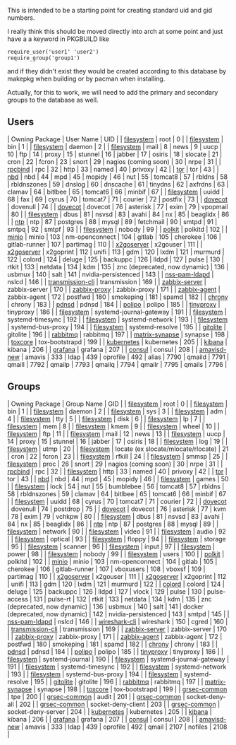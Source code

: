 This is intended to be a starting point for creating standard uid and gid numbers.

I really think this should be moved directly into arch at some point and just have a a keyword in PKGBUILD like

```
require_user('user1' 'user2')
require_group('group1')

```

and if they didn't exist they would be created according to this database by makepkg when building or by pacman when installing.

Actually, for this to work, we will need to add the primary and secondary groups to the database as well.

## Users

| Owning Package | User Name | UID |
| [filesystem](https://www.archlinux.org/packages/?name=filesystem) | root | 0 |
| [filesystem](https://www.archlinux.org/packages/?name=filesystem) | bin | 1 |
| [filesystem](https://www.archlinux.org/packages/?name=filesystem) | daemon | 2 |
| [filesystem](https://www.archlinux.org/packages/?name=filesystem) | mail | 8 |
 news | 9 |
 uucp | 10 |
 ftp | 14 |
 proxy | 15 |
 stunnel | 16 |
 jabber | 17 |
 osiris | 18 |
 slocate | 21 |
 cron | 22 |
 fcron | 23 |
 snort | 29 |
 nagios (coming soon) | 30 |
 nrpe | 31 |
| [rpcbind](https://www.archlinux.org/packages/?name=rpcbind) | rpc | 32 |
 http | 33 |
 named | 40 |
 privoxy | 42 |
| [tor](https://www.archlinux.org/packages/?name=tor) | tor | 43 |
| [nbd](https://www.archlinux.org/packages/?name=nbd) | nbd | 44 |
 mpd | 45 |
 mopidy | 46 |
 nut | 55 |
 tomcat8 | 57 |
 rbldns | 58 |
 rbldnszones | 59 |
 dnslog | 60 |
 dnscache | 61 |
 tinydns | 62 |
 axfrdns | 63 |
 clamav | 64 |
 bitlbee | 65 |
 tomcat6 | 66 |
 minbif | 67 |
| [filesystem](https://www.archlinux.org/packages/?name=filesystem) | uuidd | 68 |
 fax | 69 |
 cyrus | 70 |
 tomcat7 | 71 |
 courier | 72 |
 postfix | 73 |
| [dovecot](https://www.archlinux.org/packages/?name=dovecot) | dovenull | 74 |
| [dovecot](https://www.archlinux.org/packages/?name=dovecot) | dovecot | 76 |
 asterisk | 77 |
 exim | 79 |
 vpopmail | 80 |
| [filesystem](https://www.archlinux.org/packages/?name=filesystem) | dbus | 81 |
 nsvsd | 83 |
 avahi | 84 |
 nx | 85 |
 beaglidx | 86 |
| [ntp](https://www.archlinux.org/packages/?name=ntp) | ntp | 87 |
 postgres | 88 |
 mysql | 89 |
 fetchmail | 90 |
 smtpd | 91 |
 smtpq | 92 |
 smtpf | 93 |
| [filesystem](https://www.archlinux.org/packages/?name=filesystem) | nobody | 99 |
| [polkit](https://www.archlinux.org/packages/?name=polkit) | polkitd | 102 |
| [minio](https://www.archlinux.org/packages/?name=minio) | minio | 103 |
 nm-openconnect | 104 |
 gitlab | 105 |
 cherokee | 106 |
 gitlab-runner | 107 |
 partimag | 110 |
| [x2goserver](https://www.archlinux.org/packages/?name=x2goserver) | x2gouser | 111 |
| [x2goserver](https://www.archlinux.org/packages/?name=x2goserver) | x2goprint | 112 |
 unifi | 113 |
 gdm | 120 |
 lxdm | 121 |
 murmurd | 122 |
 colord | 124 |
 deluge | 125 |
 backuppc | 126 |
 lldpd | 127 |
 pulse | 130 |
 rtkit | 133 |
 netdata | 134 |
 kdm | 135 |
 znc (deprecated, now dynamic) | 136 |
 usbmux | 140 |
 salt | 141 |
 nvidia-persistenced | 143 |
| [nss-pam-ldapd](https://www.archlinux.org/packages/?name=nss-pam-ldapd) | nslcd | 146 |
| [transmission-cli](https://www.archlinux.org/packages/?name=transmission-cli) | transmission | 169 |
| [zabbix-server](https://www.archlinux.org/packages/?name=zabbix-server) | zabbix-server | 170 |
| [zabbix-proxy](https://www.archlinux.org/packages/?name=zabbix-proxy) | zabbix-proxy | 171 |
| [zabbix-agent](https://www.archlinux.org/packages/?name=zabbix-agent) | zabbix-agent | 172 |
 postfwd | 180 |
 smokeping | 181 |
 spamd | 182 |
| [chrony](https://www.archlinux.org/packages/?name=chrony) | chrony | 183 |
| [pdnsd](https://www.archlinux.org/packages/?name=pdnsd) | pdnsd | 184 |
| [polipo](https://www.archlinux.org/packages/?name=polipo) | polipo | 185 |
| [tinyproxy](https://www.archlinux.org/packages/?name=tinyproxy) | tinyproxy | 186 |
| [filesystem](https://www.archlinux.org/packages/?name=filesystem) | systemd-journal-gateway | 191 |
| [filesystem](https://www.archlinux.org/packages/?name=filesystem) | systemd-timesync | 192 |
| [filesystem](https://www.archlinux.org/packages/?name=filesystem) | systemd-network | 193 |
| [filesystem](https://www.archlinux.org/packages/?name=filesystem) | systemd-bus-proxy | 194 |
| [filesystem](https://www.archlinux.org/packages/?name=filesystem) | systemd-resolve | 195 |
| [gitolite](https://www.archlinux.org/packages/?name=gitolite) | gitolite | 196 |
| [rabbitmq](https://www.archlinux.org/packages/?name=rabbitmq) | rabbitmq | 197 |
| [matrix-synapse](https://www.archlinux.org/packages/?name=matrix-synapse) | synapse | 198 |
| [toxcore](https://www.archlinux.org/packages/?name=toxcore) | tox-bootstrapd | 199 |
| [kubernetes](https://aur.archlinux.org/packages/kubernetes/) | kubernetes | 205 |
| [kibana](https://www.archlinux.org/packages/?name=kibana) | kibana | 206 |
| [grafana](https://www.archlinux.org/packages/?name=grafana) | grafana | 207 |
| [consul](https://www.archlinux.org/packages/?name=consul) | consul | 208 |
| [amavisd-new](https://www.archlinux.org/packages/?name=amavisd-new) | amavis | 333 |
 ldap | 439 |
 oprofile | 492 |
 alias | 7790 |
 qmaild | 7791 |
 qmaill | 7792 |
 qmailp | 7793 |
 qmailq | 7794 |
 qmailr | 7795 |
 qmails | 7796 |

## Groups

| Owning Package | Group Name | GID |
| [filesystem](https://www.archlinux.org/packages/?name=filesystem) | root | 0 |
| [filesystem](https://www.archlinux.org/packages/?name=filesystem) | bin | 1 |
| [filesystem](https://www.archlinux.org/packages/?name=filesystem) | daemon | 2 |
| [filesystem](https://www.archlinux.org/packages/?name=filesystem) | sys | 3 |
| [filesystem](https://www.archlinux.org/packages/?name=filesystem) | adm | 4 |
| [filesystem](https://www.archlinux.org/packages/?name=filesystem) | tty | 5 |
| [filesystem](https://www.archlinux.org/packages/?name=filesystem) | disk | 6 |
| [filesystem](https://www.archlinux.org/packages/?name=filesystem) | lp | 7 |
| [filesystem](https://www.archlinux.org/packages/?name=filesystem) | mem | 8 |
| [filesystem](https://www.archlinux.org/packages/?name=filesystem) | kmem | 9 |
| [filesystem](https://www.archlinux.org/packages/?name=filesystem) | wheel | 10 |
| [filesystem](https://www.archlinux.org/packages/?name=filesystem) | ftp | 11 |
| [filesystem](https://www.archlinux.org/packages/?name=filesystem) | mail | 12 |
 news | 13 |
| [filesystem](https://www.archlinux.org/packages/?name=filesystem) | uucp | 14 |
 proxy | 15 |
 stunnel | 16 |
 jabber | 17 |
 osiris | 18 |
| [filesystem](https://www.archlinux.org/packages/?name=filesystem) | log | 19 |
| [filesystem](https://www.archlinux.org/packages/?name=filesystem) | utmp | 20 |
| [filesystem](https://www.archlinux.org/packages/?name=filesystem) | locate (ex slocate/mlocate/rlocate) | 21 |
 cron | 22 |
 fcron | 23 |
| [filesystem](https://www.archlinux.org/packages/?name=filesystem) | rfkill | 24 |
| [filesystem](https://www.archlinux.org/packages/?name=filesystem) | smmsp | 25 |
| [filesystem](https://www.archlinux.org/packages/?name=filesystem) | proc | 26 |
 snort | 29 |
 nagios (coming soon) | 30 |
 nrpe | 31 |
| [rpcbind](https://www.archlinux.org/packages/?name=rpcbind) | rpc | 32 |
| [filesystem](https://www.archlinux.org/packages/?name=filesystem) | http | 33 |
 named | 40 |
 privoxy | 42 |
| [tor](https://www.archlinux.org/packages/?name=tor) | tor | 43 |
| [nbd](https://www.archlinux.org/packages/?name=nbd) | nbd | 44 |
 mpd | 45 |
 mopidy | 46 |
| [filesystem](https://www.archlinux.org/packages/?name=filesystem) | games | 50 |
| [filesystem](https://www.archlinux.org/packages/?name=filesystem) | lock | 54 |
 nut | 55 |
 bumblebee | 56 |
 tomcat8 | 57 |
 rbldns | 58 |
 rbldnszones | 59 |
 clamav | 64 |
 bitlbee | 65 |
 tomcat6 | 66 |
 minbif | 67 |
| [filesystem](https://www.archlinux.org/packages/?name=filesystem) | uuidd | 68 |
 cyrus | 70 |
 tomcat7 | 71 |
 courier | 72 |
| [dovecot](https://www.archlinux.org/packages/?name=dovecot) | dovenull | 74 |
 postdrop | 75 |
| [dovecot](https://www.archlinux.org/packages/?name=dovecot) | dovecot | 76 |
 asterisk | 77 |
 kvm | 78 |
 exim | 79 |
 vchkpw | 80 |
| [filesystem](https://www.archlinux.org/packages/?name=filesystem) | dbus | 81 |
 nsvsd | 83 |
 avahi | 84 |
 nx | 85 |
 beaglidx | 86 |
| [ntp](https://www.archlinux.org/packages/?name=ntp) | ntp | 87 |
 postgres | 88 |
 mysql | 89 |
| [filesystem](https://www.archlinux.org/packages/?name=filesystem) | network | 90 |
| [filesystem](https://www.archlinux.org/packages/?name=filesystem) | video | 91 |
| [filesystem](https://www.archlinux.org/packages/?name=filesystem) | audio | 92 |
| [filesystem](https://www.archlinux.org/packages/?name=filesystem) | optical | 93 |
| [filesystem](https://www.archlinux.org/packages/?name=filesystem) | floppy | 94 |
| [filesystem](https://www.archlinux.org/packages/?name=filesystem) | storage | 95 |
| [filesystem](https://www.archlinux.org/packages/?name=filesystem) | scanner | 96 |
| [filesystem](https://www.archlinux.org/packages/?name=filesystem) | input | 97 |
| [filesystem](https://www.archlinux.org/packages/?name=filesystem) | power | 98 |
| [filesystem](https://www.archlinux.org/packages/?name=filesystem) | nobody | 99 |
| [filesystem](https://www.archlinux.org/packages/?name=filesystem) | users | 100 |
| [polkit](https://www.archlinux.org/packages/?name=polkit) | polkitd | 102 |
| [minio](https://www.archlinux.org/packages/?name=minio) | minio | 103 |
 nm-openconnect | 104 |
 gitlab | 105 |
 cherokee | 106 |
 gitlab-runner | 107 |
 vboxusers | 108 |
 vboxsf | 109 |
 partimag | 110 |
| [x2goserver](https://www.archlinux.org/packages/?name=x2goserver) | x2gouser | 111 |
| [x2goserver](https://www.archlinux.org/packages/?name=x2goserver) | x2goprint | 112 |
 unifi | 113 |
 gdm | 120 |
 lxdm | 121 |
 murmurd | 122 |
| [colord](https://www.archlinux.org/packages/?name=colord) | colord | 124 |
 deluge | 125 |
 backuppc | 126 |
 lldpd | 127 |
 vlock | 129 |
 pulse | 130 |
 pulse-access | 131 |
 pulse-rt | 132 |
 rtkit | 133 |
 netdata | 134 |
 kdm | 135 |
 znc (deprecated, now dynamic) | 136 |
 usbmux | 140 |
 salt | 141 |
 docker (deprecated, now dynamic) | 142 |
 nvidia-persistenced | 143 |
 smtpd | 145 |
| [nss-pam-ldapd](https://www.archlinux.org/packages/?name=nss-pam-ldapd) | nslcd | 146 |
| [wireshark-cli](https://www.archlinux.org/packages/?name=wireshark-cli) | wireshark | 150 |
 cgred | 160 |
| [transmission-cli](https://www.archlinux.org/packages/?name=transmission-cli) | transmission | 169 |
| [zabbix-server](https://www.archlinux.org/packages/?name=zabbix-server) | zabbix-server | 170 |
| [zabbix-proxy](https://www.archlinux.org/packages/?name=zabbix-proxy) | zabbix-proxy | 171 |
| [zabbix-agent](https://www.archlinux.org/packages/?name=zabbix-agent) | zabbix-agent | 172 |
 postfwd | 180 |
 smokeping | 181 |
 spamd | 182 |
| [chrony](https://www.archlinux.org/packages/?name=chrony) | chrony | 183 |
| [pdnsd](https://www.archlinux.org/packages/?name=pdnsd) | pdnsd | 184 |
| [polipo](https://www.archlinux.org/packages/?name=polipo) | polipo | 185 |
| [tinyproxy](https://www.archlinux.org/packages/?name=tinyproxy) | tinyproxy | 186 |
| [filesystem](https://www.archlinux.org/packages/?name=filesystem) | systemd-journal | 190 |
| [filesystem](https://www.archlinux.org/packages/?name=filesystem) | systemd-journal-gateway | 191 |
| [filesystem](https://www.archlinux.org/packages/?name=filesystem) | systemd-timesync | 192 |
| [filesystem](https://www.archlinux.org/packages/?name=filesystem) | systemd-network | 193 |
| [filesystem](https://www.archlinux.org/packages/?name=filesystem) | systemd-bus-proxy | 194 |
| [filesystem](https://www.archlinux.org/packages/?name=filesystem) | systemd-resolve | 195 |
| [gitolite](https://www.archlinux.org/packages/?name=gitolite) | gitolite | 196 |
| [rabbitmq](https://www.archlinux.org/packages/?name=rabbitmq) | rabbitmq | 197 |
| [matrix-synapse](https://www.archlinux.org/packages/?name=matrix-synapse) | synapse | 198 |
| [toxcore](https://www.archlinux.org/packages/?name=toxcore) | tox-bootstrapd | 199 |
| [grsec-common](https://www.archlinux.org/packages/?name=grsec-common) | tpe | 200 |
| [grsec-common](https://www.archlinux.org/packages/?name=grsec-common) | audit | 201 |
| [grsec-common](https://www.archlinux.org/packages/?name=grsec-common) | socket-deny-all | 202 |
| [grsec-common](https://www.archlinux.org/packages/?name=grsec-common) | socket-deny-client | 203 |
| [grsec-common](https://www.archlinux.org/packages/?name=grsec-common) | socket-deny-server | 204 |
| [kubernetes](https://aur.archlinux.org/packages/kubernetes/) | kubernetes | 205 |
| [kibana](https://www.archlinux.org/packages/?name=kibana) | kibana | 206 |
| [grafana](https://www.archlinux.org/packages/?name=grafana) | grafana | 207 |
| [consul](https://www.archlinux.org/packages/?name=consul) | consul | 208 |
| [amavisd-new](https://www.archlinux.org/packages/?name=amavisd-new) | amavis | 333 |
 ldap | 439 |
 oprofile | 492 |
 qmail | 2107 |
 nofiles | 2108 |